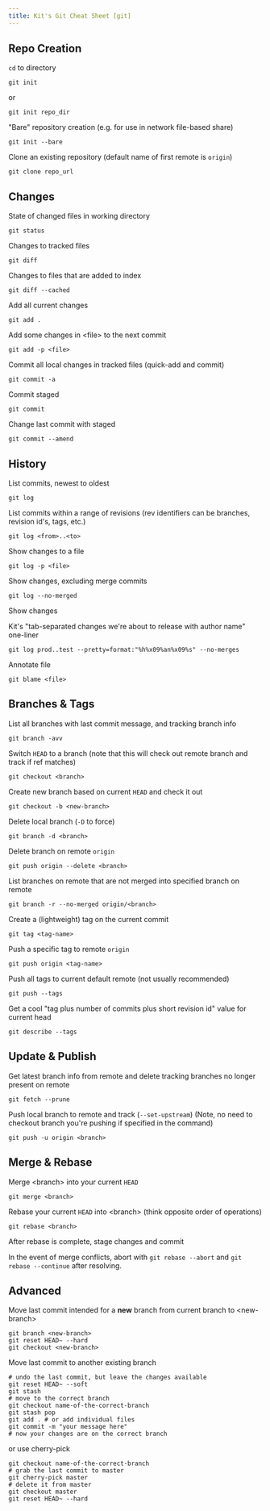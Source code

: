 ```yaml
---
title: Kit's Git Cheat Sheet [git]
---
```


## Repo Creation

`cd` to directory

    git init

or

    git init repo_dir

"Bare" repository creation (e.g. for use in network file-based share)

    git init --bare

Clone an existing repository (default name of first remote is `origin`)

    git clone repo_url

## Changes

State of changed files in working directory

    git status

Changes to tracked files

    git diff

Changes to files that are added to index

    git diff --cached

Add all current changes

    git add .

Add some changes in \<file> to the next commit

    git add -p <file>

Commit all local changes in tracked files (quick-add and commit)

    git commit -a

Commit staged

    git commit

Change last commit with staged

    git commit --amend

## History

List commits, newest to oldest

    git log

List commits within a range of revisions (rev identifiers can be branches, revision id's, tags, etc.)

    git log <from>..<to>

Show changes to a file

    git log -p <file>

Show changes, excluding merge commits

    git log --no-merged

Show changes

Kit's "tab-separated changes we're about to release with author name" one-liner

    git log prod..test --pretty=format:"%h%x09%an%x09%s" --no-merges

Annotate file

    git blame <file>

## Branches & Tags

List all branches with last commit message, and tracking branch info

    git branch -avv

Switch `HEAD` to a branch (note that this will check out remote branch and track if ref matches)

    git checkout <branch>

Create new branch based on current `HEAD` and check it out

    git checkout -b <new-branch>

Delete local branch (`-D` to force)

    git branch -d <branch>

Delete branch on remote `origin`

    git push origin --delete <branch>

List branches on remote that are not merged into specified branch on remote

    git branch -r --no-merged origin/<branch>

Create a (lightweight) tag on the current commit

    git tag <tag-name>

Push a specific tag to remote `origin`

    git push origin <tag-name>

Push all tags to current default remote (not usually recommended)

    git push --tags

Get a cool "tag plus number of commits plus short revision id" value for current head

    git describe --tags

## Update & Publish

Get latest branch info from remote and delete tracking branches no longer present on remote

    git fetch --prune

Push local branch to remote and track (`--set-upstream`) (Note, no need to checkout branch you're pushing if specified in the command)

    git push -u origin <branch>

## Merge & Rebase

Merge \<branch> into your current `HEAD`

    git merge <branch>

Rebase your current `HEAD` into \<branch> (think opposite order of operations)

    git rebase <branch>

After rebase is complete, stage changes and commit

In the event of merge conflicts, abort with `git rebase --abort` and `git rebase --continue` after resolving.

## Advanced

Move last commit intended for a **new** branch from current branch to \<new-branch>

    git branch <new-branch>
    git reset HEAD~ --hard
    git checkout <new-branch>

Move last commit to another existing branch

    # undo the last commit, but leave the changes available
    git reset HEAD~ --soft
    git stash
    # move to the correct branch
    git checkout name-of-the-correct-branch
    git stash pop
    git add . # or add individual files
    git commit -m "your message here"
    # now your changes are on the correct branch

or use cherry-pick

    git checkout name-of-the-correct-branch
    # grab the last commit to master
    git cherry-pick master
    # delete it from master
    git checkout master
    git reset HEAD~ --hard
